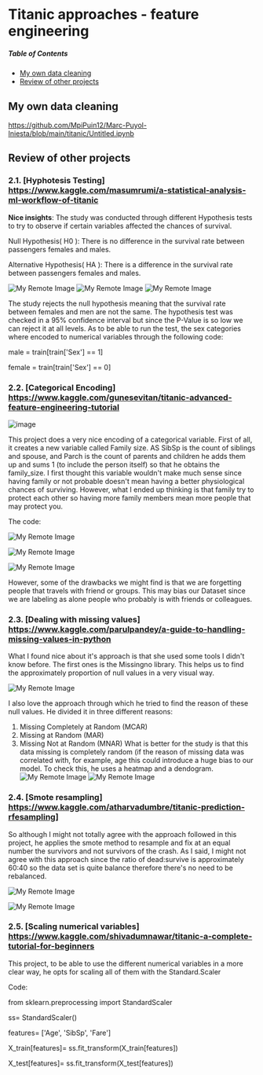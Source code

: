 # Titanic approaches - feature engineering
##### Table of Contents  
- [My own data cleaning ](https://github.com/MpiPuin12/Marc-Puyol-Iniesta/edit/main/titanic/Titanic.md/##My_own_data_cleaning)
- [Review of other projects](https://github.com/MpiPuin12/Marc-Puyol-Iniesta/edit/main/titanic/Titanic.md/##Review_of_other_projects)

## My own data cleaning 
https://github.com/MpiPuin12/Marc-Puyol-Iniesta/blob/main/titanic/Untitled.ipynb

## Review of other projects
### 2.1. [Hyphotesis Testing] https://www.kaggle.com/masumrumi/a-statistical-analysis-ml-workflow-of-titanic

**Nice insights**: The study was conducted through different Hypothesis tests to try to observe if certain variables affected the chances of survival.

Null Hypothesis( H0 ): There is no difference in the survival rate between passengers females and males.

Alternative Hypothesis( HA ): There is a difference in the survival rate between passengers females and males.

![My Remote Image](https://github.com/MpiPuin12/Marc-Puyol-Iniesta/blob/main/titanic/Captura%20de%20pantalla%202022-02-10%20a%20las%2020.43.37.png)
![My Remote Image](https://github.com/MpiPuin12/Marc-Puyol-Iniesta/blob/main/titanic/Captura%20de%20pantalla%202022-02-10%20a%20las%2018.39.26.png)
![My Remote Image](https://github.com/MpiPuin12/Marc-Puyol-Iniesta/blob/main/titanic/Captura%20de%20pantalla%202022-02-10%20a%20las%2018.39.32.png)


The study rejects the null hypothesis meaning that the survival rate between females and men are not the same. The hypothesis test was checked in a 95% confidence interval but since the P-Value is so low we can reject it at all levels. 
As to be able to run the test, the sex categories where encoded to numerical variables through the following code: 

male = train[train['Sex'] == 1]

female = train[train['Sex'] == 0]


### 2.2. [Categorical Encoding] https://www.kaggle.com/gunesevitan/titanic-advanced-feature-engineering-tutorial
![image](https://user-images.githubusercontent.com/96949872/153478636-33b79e10-a632-42ee-a3f3-390f3197a222.png)

This project does a very nice encoding of a categorical variable. First of all, it creates a new variable called Family size. AS SibSp is the count of siblings and spouse, and Parch is the count of parents and children he adds them up and sums 1 (to include the person itself) so that he obtains the family_size. I first thought this variable wouldn't make much sense since having family or not probable doesn't mean having a better physiological chances of surviving. However, what I ended up thinking is that family try to protect each other so having more family members mean more people that may protect you.

The code: 

![My Remote Image](https://github.com/MpiPuin12/Marc-Puyol-Iniesta/blob/main/titanic/Captura%20de%20pantalla%202022-02-10%20a%20las%2020.02.04.png)

![My Remote Image](https://github.com/MpiPuin12/Marc-Puyol-Iniesta/blob/main/titanic/Captura%20de%20pantalla%202022-02-10%20a%20las%2020.04.34.png)

![My Remote Image](https://github.com/MpiPuin12/Marc-Puyol-Iniesta/blob/main/titanic/Captura%20de%20pantalla%202022-02-10%20a%20las%2019.58.05.png)

However, some of the drawbacks we might find is that we are forgetting people that travels with friend or groups. This may bias our Dataset since we are labeling as alone people who probably is with friends or colleagues.

### 2.3. [Dealing with missing values] https://www.kaggle.com/parulpandey/a-guide-to-handling-missing-values-in-python

What I found nice about it's approach is that she used some tools I didn't know before. The first ones is the Missingno library. This helps us to find the approximately proportion of null values in a very visual way.

![My Remote Image](https://github.com/MpiPuin12/Marc-Puyol-Iniesta/blob/main/titanic/Captura%20de%20pantalla%202022-02-10%20a%20las%2020.12.04.png)

I also love the approach through which he tried to find the reason of these null values. He divided it in three different reasons: 
1. Missing Completely at Random (MCAR)
2. Missing at Random (MAR)
3. Missing Not at Random (MNAR)
What is better for the study is that this data missing is completely random (if the reason of missing data was correlated with, for example, age this could introduce a huge bias to our model. To check this, he uses a heatmap and a dendogram. 
![My Remote Image](https://github.com/MpiPuin12/Marc-Puyol-Iniesta/blob/main/titanic/Captura%20de%20pantalla%202022-02-10%20a%20las%2020.20.47.png)
![My Remote Image](https://github.com/MpiPuin12/Marc-Puyol-Iniesta/blob/main/titanic/Captura%20de%20pantalla%202022-02-10%20a%20las%2020.23.33.png)

### 2.4. [Smote resampling] https://www.kaggle.com/atharvadumbre/titanic-prediction-rfesampling] 
So although I might not totally agree with the approach followed in this project, he applies the smote method to resample and fix at an equal number the survivors and not survivors of the crash. As I said, I might not agree with this approach since the ratio of dead:survive is approximately 60:40 so the data set is quite balance therefore there's no need to be rebalanced. 

![My Remote Image](https://github.com/MpiPuin12/Marc-Puyol-Iniesta/blob/main/titanic/Captura%20de%20pantalla%202022-02-10%20a%20las%2019.23.11.png)

![My Remote Image](https://github.com/MpiPuin12/Marc-Puyol-Iniesta/blob/main/titanic/Captura%20de%20pantalla%202022-02-10%20a%20las%2019.23.21.png)

### 2.5. [Scaling numerical variables] https://www.kaggle.com/shivadumnawar/titanic-a-complete-tutorial-for-beginners

This project, to be able to use the different numerical variables in a more clear way, he opts for scaling all of them with the Standard.Scaler

Code:

from sklearn.preprocessing import StandardScaler

ss= StandardScaler() 

features= ['Age', 'SibSp', 'Fare']

X_train[features]= ss.fit_transform(X_train[features])

X_test[features]= ss.fit_transform(X_test[features])

